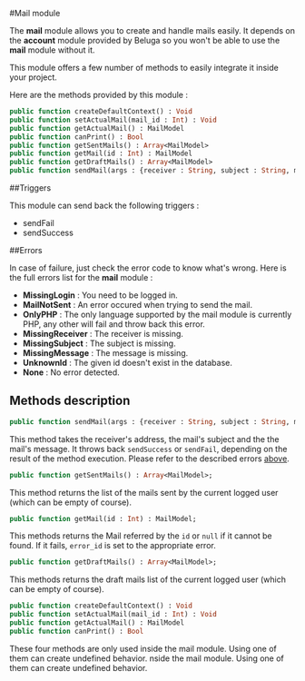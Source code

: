 #Mail module

The __mail__ module allows you to create and handle mails easily. It depends on the __account__ module provided by Beluga so you won't be able to use the __mail__ module without it.

This module offers a few number of methods to easily integrate it inside your project.

Here are the methods provided by this module :

```Haxe
public function createDefaultContext() : Void
public function setActualMail(mail_id : Int) : Void
public function getActualMail() : MailModel
public function canPrint() : Bool
public function getSentMails() : Array<MailModel>
public function getMail(id : Int) : MailModel
public function getDraftMails() : Array<MailModel>
public function sendMail(args : {receiver : String, subject : String, message : String}) : Void
```

##Triggers

This module can send back the following triggers :
 * sendFail
 * sendSuccess

##Errors

In case of failure, just check the error code to know what's wrong. Here is the full errors list for the __mail__ module :
 * __MissingLogin__ : You need to be logged in.
 * __MailNotSent__ : An error occured when trying to send the mail.
 * __OnlyPHP__ : The only language supported by the mail module is currently PHP, any other will fail and throw back this error.
 * __MissingReceiver__ : The receiver is missing.
 * __MissingSubject__ : The subject is missing.
 * __MissingMessage__ : The message is missing.
 * __UnknownId__ : The given id doesn't exist in the database.
 * __None__ : No error detected.

## Methods description

```Haxe
public function sendMail(args : {receiver : String, subject : String, message : String}) : Void;
```

This method takes the receiver's address, the mail's subject and the the mail's message. It throws back `sendSuccess` or `sendFail`, depending on the result of the method execution. Please refer to the described errors [above](#errors).

```Haxe
public function getSentMails() : Array<MailModel>;
```

This method returns the list of the mails sent by the current logged user (which can be empty of course).

```Haxe
public function getMail(id : Int) : MailModel;
```

This methods returns the Mail referred by the `id` or `null` if it cannot be found. If it fails, `error_id` is set to the appropriate error.

```Haxe
public function getDraftMails() : Array<MailModel>;
```

This methods returns the draft mails list of the current logged user (which can be empty of course).

```Haxe
public function createDefaultContext() : Void
public function setActualMail(mail_id : Int) : Void
public function getActualMail() : MailModel
public function canPrint() : Bool
```

These four methods are only used inside the mail module. Using one of them can create undefined behavior.
nside the mail module. Using one of them can create undefined behavior.
